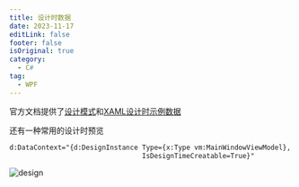 ```yaml
---
title: 设计时数据
date: 2023-11-17
editLink: false
footer: false
isOriginal: true
category:
  - C#
tag:
  - WPF
---
```


官方文档提供了[设计模式](https://learn.microsoft.com/zh-cn/archive/msdn-magazine/2010/july/design-patterns-problems-and-solutions-with-model-view-viewmodel)和[XAML设计时示例数据](https://learn.microsoft.com/zh-cn/visualstudio/xaml-tools/xaml-design-time-sample-data?view=vs-2022)

还有一种常用的设计时预览

```xml
d:DataContext="{d:DesignInstance Type={x:Type vm:MainWindowViewModel},
                                 IsDesignTimeCreatable=True}"
```

![design](https://image.ilyl.life:8443/wpf/design.png)

